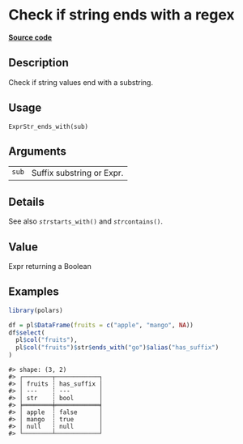 

# Check if string ends with a regex

[**Source code**](https://github.com/pola-rs/r-polars/tree/main/R/expr__string.R#L467)

## Description

Check if string values end with a substring.

## Usage

<pre><code class='language-R'>ExprStr_ends_with(sub)
</code></pre>

## Arguments

<table>
<tr>
<td style="white-space: nowrap; font-family: monospace; vertical-align: top">
<code id="ExprStr_ends_with_:_sub">sub</code>
</td>
<td>
Suffix substring or Expr.
</td>
</tr>
</table>

## Details

See also <code style="white-space: pre;">$str$starts_with()</code> and
<code style="white-space: pre;">$str$contains()</code>.

## Value

Expr returning a Boolean

## Examples

``` r
library(polars)

df = pl$DataFrame(fruits = c("apple", "mango", NA))
df$select(
  pl$col("fruits"),
  pl$col("fruits")$str$ends_with("go")$alias("has_suffix")
)
```

    #> shape: (3, 2)
    #> ┌────────┬────────────┐
    #> │ fruits ┆ has_suffix │
    #> │ ---    ┆ ---        │
    #> │ str    ┆ bool       │
    #> ╞════════╪════════════╡
    #> │ apple  ┆ false      │
    #> │ mango  ┆ true       │
    #> │ null   ┆ null       │
    #> └────────┴────────────┘
